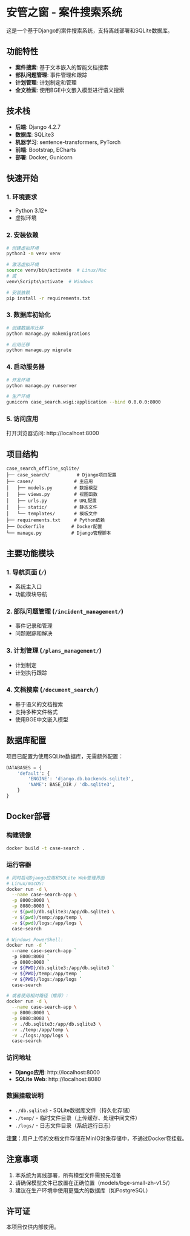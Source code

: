# 安管之窗 - 案件搜索系统

这是一个基于Django的案件搜索系统，支持离线部署和SQLite数据库。

## 功能特性

- **案件搜索**: 基于文本嵌入的智能文档搜索
- **部队问题管理**: 事件管理和跟踪
- **计划管理**: 计划制定和管理
- **全文检索**: 使用BGE中文嵌入模型进行语义搜索

## 技术栈

- **后端**: Django 4.2.7
- **数据库**: SQLite3
- **机器学习**: sentence-transformers, PyTorch
- **前端**: Bootstrap, ECharts
- **部署**: Docker, Gunicorn

## 快速开始

### 1. 环境要求

- Python 3.12+
- 虚拟环境

### 2. 安装依赖

```bash
# 创建虚拟环境
python3 -m venv venv

# 激活虚拟环境
source venv/bin/activate  # Linux/Mac
# 或
venv\Scripts\activate  # Windows

# 安装依赖
pip install -r requirements.txt
```

### 3. 数据库初始化

```bash
# 创建数据库迁移
python manage.py makemigrations

# 应用迁移
python manage.py migrate
```

### 4. 启动服务器

```bash
# 开发环境
python manage.py runserver

# 生产环境
gunicorn case_search.wsgi:application --bind 0.0.0.0:8000
```

### 5. 访问应用

打开浏览器访问: http://localhost:8000

## 项目结构

```
case_search_offline_sqlite/
├── case_search/          # Django项目配置
├── cases/               # 主应用
│   ├── models.py        # 数据模型
│   ├── views.py         # 视图函数
│   ├── urls.py          # URL配置
│   ├── static/          # 静态文件
│   └── templates/       # 模板文件
├── requirements.txt     # Python依赖
├── Dockerfile          # Docker配置
└── manage.py           # Django管理脚本
```

## 主要功能模块

### 1. 导航页面 (`/`)
- 系统主入口
- 功能模块导航

### 2. 部队问题管理 (`/incident_management/`)
- 事件记录和管理
- 问题跟踪和解决

### 3. 计划管理 (`/plans_management/`)
- 计划制定
- 计划执行跟踪

### 4. 文档搜索 (`/document_search/`)
- 基于语义的文档搜索
- 支持多种文件格式
- 使用BGE中文嵌入模型

## 数据库配置

项目已配置为使用SQLite数据库，无需额外配置：

```python
DATABASES = {
    'default': {
        'ENGINE': 'django.db.backends.sqlite3',
        'NAME': BASE_DIR / 'db.sqlite3',
    }
}
```

## Docker部署

### 构建镜像
```bash
docker build -t case-search .
```

### 运行容器
```bash
# 同时启动Django应用和SQLite Web管理界面
# Linux/macOS:
docker run -d \
  --name case-search-app \
  -p 8000:8000 \
  -p 8080:8080 \
  -v $(pwd)/db.sqlite3:/app/db.sqlite3 \
  -v $(pwd)/temp:/app/temp \
  -v $(pwd)/logs:/app/logs \
  case-search

# Windows PowerShell:
docker run -d `
  --name case-search-app `
  -p 8000:8000 `
  -p 8080:8080 `
  -v ${PWD}/db.sqlite3:/app/db.sqlite3 `
  -v ${PWD}/temp:/app/temp `
  -v ${PWD}/logs:/app/logs `
  case-search

# 或者使用相对路径（推荐）:
docker run -d \
  --name case-search-app \
  -p 8000:8000 \
  -p 8080:8080 \
  -v ./db.sqlite3:/app/db.sqlite3 \
  -v ./temp:/app/temp \
  -v ./logs:/app/logs \
  case-search
```

### 访问地址
- **Django应用**: http://localhost:8000
- **SQLite Web**: http://localhost:8080

### 数据挂载说明
- `./db.sqlite3` - SQLite数据库文件（持久化存储）
- `./temp/` - 临时文件目录（上传缓存、处理中间文件）
- `./logs/` - 日志文件目录（系统运行日志）

**注意**：用户上传的文档文件存储在MinIO对象存储中，不通过Docker卷挂载。

## 注意事项

1. 本系统为离线部署，所有模型文件需预先准备
2. 请确保模型文件已放置在正确位置（models/bge-small-zh-v1.5/）
3. 建议在生产环境中使用更强大的数据库（如PostgreSQL）

## 许可证

本项目仅供内部使用。
